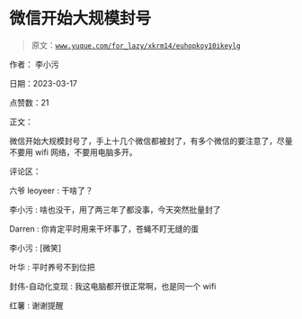 # 微信开始大规模封号

> 原文：[`www.yuque.com/for_lazy/xkrm14/euhopkoy10ikeylg`](https://www.yuque.com/for_lazy/xkrm14/euhopkoy10ikeylg)

作者： 李小污

日期：2023-03-17

点赞数：21

正文：

微信开始大规模封号了，手上十几个微信都被封了，有多个微信的要注意了，尽量不要用 wifi 网络，不要用电脑多开。

评论区：

六爷 leoyeer : 干啥了？

李小污 : 啥也没干，用了两三年了都没事，今天突然批量封了

Darren : 你肯定平时用来干坏事了，苍蝇不盯无缝的蛋

李小污 : [微笑]

叶华 : 平时养号不到位把

封伟-自动化变现 : 我这电脑都开很正常啊，也是同一个 wifi

红薯 : 谢谢提醒



